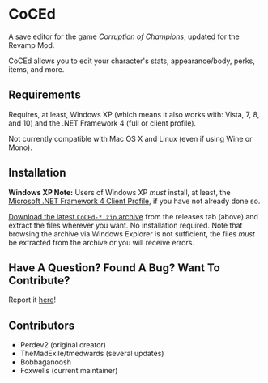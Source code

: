 # CoCEd #

A save editor for the game *Corruption of Champions*, updated for the Revamp Mod.

CoCEd allows you to edit your character's stats, appearance/body, perks, items, and more.


## Requirements ##

Requires, at least, Windows XP (which means it also works with: Vista, 7, 8, and 10) and the .NET Framework 4 (full or client profile).

Not currently compatible with Mac OS X and Linux (even if using Wine or Mono).


## Installation ##

**Windows XP Note:** Users of Windows XP *must* install, at least, the [Microsoft .NET Framework 4 Client Profile](http://www.microsoft.com/en-us/download/details.aspx?id=17113 "http://www.microsoft.com/en-us/download/details.aspx?id=17113"), if you have not already done so.

[Download the latest `CoCEd-*.zip` archive](https://github.com/Foxwells/CoCEd-RevampMod/releases/latest "https://github.com/Foxwells/CoCEd-RevampMod/releases/latest") from the releases tab (above) and extract the files wherever you want.  No installation required. Note that browsing the archive via Windows Explorer is not sufficient, the files *must* be extracted from the archive or you will receive errors.


## Have A Question? Found A Bug? Want To Contribute? ##

Report it [here](https://github.com/Foxwells/CoCEd-RevampMod/issues "https://github.com/Foxwells/CoCEd-RevampMod/issues")!


## Contributors ##

* Perdev2 (original creator)
* TheMadExile/tmedwards (several updates)
* Bobbaganoosh
* Foxwells (current maintainer)
